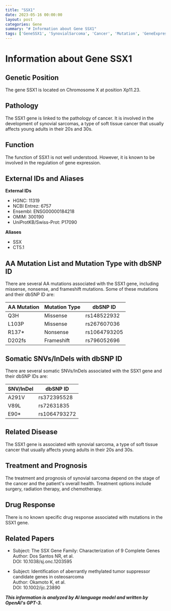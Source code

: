 ```yaml
---
title: "SSX1"
date: 2023-05-16 00:00:00
layout: post
categories: Gene
summary: "# Information about Gene SSX1"
tags: ['GeneSSX1', 'SynovialSarcoma', 'Cancer', 'Mutation', 'GeneExpression', 'Treatment', 'Prognosis', 'Methylation']
---
```


# Information about Gene SSX1

## Genetic Position
The gene SSX1 is located on Chromosome X at position Xp11.23. 

## Pathology
The SSX1 gene is linked to the pathology of cancer. It is involved in the development of synovial sarcomas, a type of soft tissue cancer that usually affects young adults in their 20s and 30s.

## Function
The function of SSX1 is not well understood. However, it is known to be involved in the regulation of gene expression.

## External IDs and Aliases

**External IDs**
- HGNC: 11319
- NCBI Entrez: 6757
- Ensembl: ENSG00000184218
- OMIM: 300190
- UniProtKB/Swiss-Prot: P17090

**Aliases**
- SSX
- CT5.1

## AA Mutation List and Mutation Type with dbSNP ID
There are several AA mutations associated with the SSX1 gene, including missense, nonsense, and frameshift mutations. Some of these mutations and their dbSNP ID are:

| AA Mutation | Mutation Type | dbSNP ID |
|-------------|---------------|----------|
| Q3H         | Missense      | rs148522932|
| L103P       | Missense      | rs267607036|
| R137*       | Nonsense      | rs1064793205|
| D202fs      | Frameshift    | rs796052696|

## Somatic SNVs/InDels with dbSNP ID
There are several somatic SNVs/InDels associated with the SSX1 gene and their dbSNP IDs are:

| SNV/InDel  | dbSNP ID |
|------------|----------|
| A291V      | rs372395528|
| V89L       | rs72631835 |
| E90*       | rs1064793272|

## Related Disease
The SSX1 gene is associated with synovial sarcoma, a type of soft tissue cancer that usually affects young adults in their 20s and 30s.

## Treatment and Prognosis
The treatment and prognosis of synovial sarcoma depend on the stage of the cancer and the patient's overall health. Treatment options include surgery, radiation therapy, and chemotherapy.

## Drug Response
There is no known specific drug response associated with mutations in the SSX1 gene.

## Related Papers
- Subject: The SSX Gene Family: Characterization of 9 Complete Genes  
  Author: Dos Santos NR, et al.  
  DOI: 10.1038/sj.onc.1203595
  
- Subject: Identification of aberrantly methylated tumor suppressor candidate genes in osteosarcoma  
  Author: Okamoto K, et al.  
  DOI: 10.1002/ijc.23890

**_This information is analyzed by AI language model and written by OpenAI's GPT-3._**